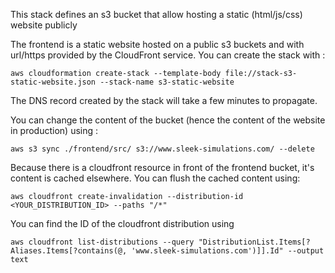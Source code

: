 This stack defines an s3 bucket that allow hosting a static (html/js/css) website publicly

The frontend is a static website hosted on a public s3 buckets and with url/https provided by the CloudFront service. You can create the stack with :

```
aws cloudformation create-stack --template-body file://stack-s3-static-website.json --stack-name s3-static-website
```

The DNS record created by the stack will take a few minutes to propagate.

You can change the content of the bucket (hence the content of the website in production) using :

```
aws s3 sync ./frontend/src/ s3://www.sleek-simulations.com/ --delete
```

Because there is a cloudfront resource in front of the frontend bucket, it's content is cached elsewhere. You can flush the cached content using:

```
aws cloudfront create-invalidation --distribution-id <YOUR_DISTRIBUTION_ID> --paths "/*"
```

You can find the ID of the cloudfront distribution using

```
aws cloudfront list-distributions --query "DistributionList.Items[?Aliases.Items[?contains(@, 'www.sleek-simulations.com')]].Id" --output text
```

